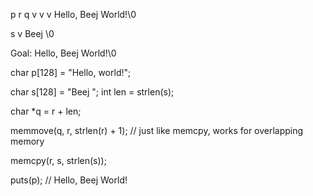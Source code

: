 p      r    q
v      v    v
Hello, Beej World!\0

s
v
Beej \0

Goal:
Hello, Beej World!\0


char p[128] = "Hello, world!";

char s[128] = "Beej ";
int len = strlen(s);

char *q = r + len;

memmove(q, r, strlen(r) + 1); // just like memcpy, works for overlapping memory

memcpy(r, s, strlen(s));

puts(p);  // Hello, Beej World!